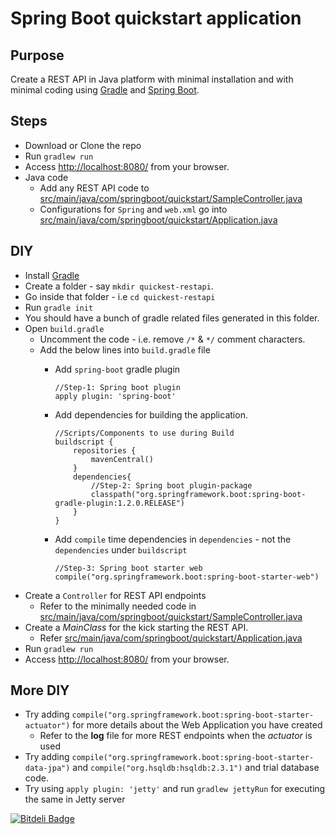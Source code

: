 # Spring Boot quickstart application

## Purpose

Create a REST API in Java platform with minimal installation and with minimal coding using 
[Gradle]((https://www.gradle.org/)) and [Spring Boot](http://projects.spring.io/spring-boot/).

## Steps
  - Download or Clone the repo
  - Run `gradlew run`
  - Access [http://localhost:8080/](http://localhost:8080) from your browser.
  - Java code
    - Add any REST API code to [src/main/java/com/springboot/quickstart/SampleController.java](./src/main/java/com/springboot/quickstart/SampleController.java)
	- Configurations for `Spring` and `web.xml` go into [src/main/java/com/springboot/quickstart/Application.java](./src/main/java/com/springboot/quickstart/Application.java)
  
## DIY
  - Install [Gradle](https://www.gradle.org/)
  - Create a folder - say `mkdir quickest-restapi`.
  - Go inside that folder - i.e `cd quickest-restapi`
  - Run `gradle init`
  - You should have a bunch of gradle related files generated in this folder.
  - Open `build.gradle`
    - Uncomment the code - i.e. remove `/*` & `*/` comment characters.
    - Add the below lines into `build.gradle` file
      - Add `spring-boot` gradle plugin 
	  
	    ```
		//Step-1: Spring boot plugin
        apply plugin: 'spring-boot'
        ```
	  - Add dependencies for building the application.
	  
	    ```
		//Scripts/Components to use during Build
		buildscript {
			repositories {
				mavenCentral()
			}
			dependencies{
				//Step-2: Spring boot plugin-package
				classpath("org.springframework.boot:spring-boot-gradle-plugin:1.2.0.RELEASE")
			}
		}
		```
	  - Add `compile` time dependencies in `dependencies` - not the `dependencies` under `buildscript`
	  
	    ```
        //Step-3: Spring boot starter web
        compile("org.springframework.boot:spring-boot-starter-web")
		```
  - Create a `Controller` for REST API endpoints
    - Refer to the minimally needed code in [src/main/java/com/springboot/quickstart/SampleController.java](./src/main/java/com/springboot/quickstart/SampleController.java)
  - Create a _MainClass_ for the kick starting the REST API.
    - Refer [src/main/java/com/springboot/quickstart/Application.java](./src/main/java/com/springboot/quickstart/Application.java)
  - Run `gradlew run`
  - Access [http://localhost:8080/](http://localhost:8080) from your browser.


## More DIY
  - Try adding `compile("org.springframework.boot:spring-boot-starter-actuator")` for more details about the Web Application you have created
    - Refer to the __log__ file for more REST endpoints when the _actuator_ is used
  - Try adding `compile("org.springframework.boot:spring-boot-starter-data-jpa")` and `compile("org.hsqldb:hsqldb:2.3.1")` and trial database code.
  - Try using `apply plugin: 'jetty'` and run `gradlew jettyRun` for executing the same in Jetty server


[![Bitdeli Badge](https://d2weczhvl823v0.cloudfront.net/vedab/spring-boot-quickstart/trend.png)](https://bitdeli.com/free "Bitdeli Badge")


